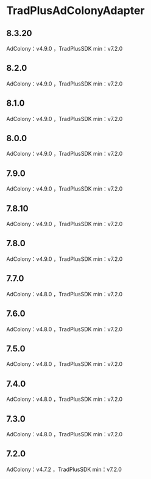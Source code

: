 # TradPlusAdColonyAdapter

## 8.3.20

AdColony：v4.9.0 ，TradPlusSDK min：v7.2.0

## 8.2.0

AdColony：v4.9.0 ，TradPlusSDK min：v7.2.0

## 8.1.0

AdColony：v4.9.0 ，TradPlusSDK min：v7.2.0

## 8.0.0

AdColony：v4.9.0 ，TradPlusSDK min：v7.2.0

## 7.9.0

AdColony：v4.9.0 ，TradPlusSDK min：v7.2.0

## 7.8.10

AdColony：v4.9.0 ，TradPlusSDK min：v7.2.0

## 7.8.0

AdColony：v4.9.0 ，TradPlusSDK min：v7.2.0

## 7.7.0

AdColony：v4.8.0 ，TradPlusSDK min：v7.2.0

## 7.6.0

AdColony：v4.8.0 ，TradPlusSDK min：v7.2.0

## 7.5.0

AdColony：v4.8.0 ，TradPlusSDK min：v7.2.0

## 7.4.0

AdColony：v4.8.0 ，TradPlusSDK min：v7.2.0

## 7.3.0

AdColony：v4.8.0 ，TradPlusSDK min：v7.2.0

## 7.2.0

AdColony：v4.7.2 ，TradPlusSDK min：v7.2.0